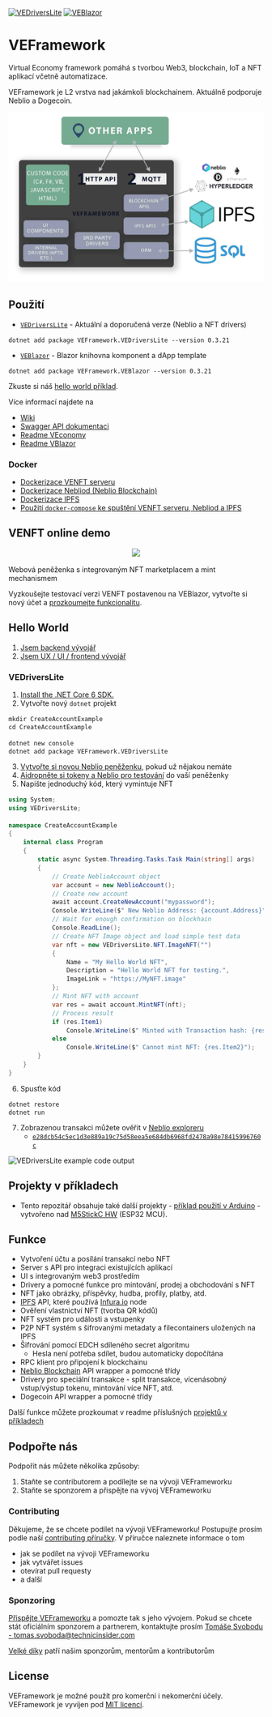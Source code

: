 [![VEDriversLite](https://img.shields.io/nuget/v/VEFramework.VEDriversLite?label=VEDriversLite)](https://www.nuget.org/packages/VEFramework.VEDriversLite/)
[![VEBlazor](https://img.shields.io/nuget/v/VEFramework.VEBlazor?label=VEBlazor)](https://www.nuget.org/packages/VEFramework.VEBlazor/)

# VEFramework

Virtual Economy framework pomáhá s tvorbou Web3, blockchain, IoT a NFT aplikací včetně automatizace.

VEFramework je L2 vrstva nad jakámkoli blockchainem. Aktuálně podporuje Neblio a Dogecoin.

![Development with VEFramework](./assets/veframework.jpeg)

## Použití

- [`VEDriversLite`](https://docs.veframework.com/VEDriversLite/api/index.html) - Aktuální a doporučená verze (Neblio a NFT drivers)

```shell
dotnet add package VEFramework.VEDriversLite --version 0.3.21
```
- [`VEBlazor`](https://github.com/fyziktom/VirtualEconomyFramework/tree/main/VirtualEconomyFramework/VEBlazor) - Blazor knihovna komponent a dApp template

```shell
dotnet add package VEFramework.VEBlazor --version 0.3.21
```

Zkuste si náš [hello world příklad](#hello-world).

Více informací najdete na

- [Wiki](https://github.com/fyziktom/VirtualEconomyFramework/wiki)
- [Swagger API dokumentaci](./VEconomy-swagger.json)
- [Readme VEconomy](https://github.com/fyziktom/VirtualEconomyFramework/tree/main/VirtualEconomyFramework/VEconomy#veconomy-application)
- [Readme VBlazor](https://github.com/fyziktom/VirtualEconomyFramework/tree/main/VirtualEconomyFramework/VEBlazor)

### Docker

- [Dockerizace VENFT serveru](https://github.com/fyziktom/VirtualEconomyFramework/wiki/Dockerizing-VENFT-APP-Server)
- [Dockerizace Nebliod (Neblio Blockchain)](https://github.com/fyziktom/VirtualEconomyFramework/wiki/Dockerizing-Nebliod)
- [Dockerizace IPFS](https://github.com/fyziktom/VirtualEconomyFramework/wiki/Dockerizing-IPFS)
- [Použití `docker-compose` ke spuštění VENFT serveru, Nebliod a IPFS](https://github.com/fyziktom/VirtualEconomyFramework/wiki/Docker-Compose---VENFTAPP-Server,-Nebliod,-IPFS-Node)

## VENFT online demo

<p align="center">
  <img width="200" src="https://ve-framework.com/ipfs/QmT8wYFsDR55wCKKUwRwXYfxu67uGWpbVCKfg4kxiCM7pJ">
<p>

Webová peněženka s integrovaným NFT marketplacem a mint mechanismem

Vyzkoušejte testovací verzi VENFT postavenou na VEBlazor, vytvořte si nový účet a [prozkoumejte funkcionalitu](https://apptest.ve-nft.com/).

## Hello World

1. [Jsem backend vývojář](./docs/BACKEND_INTRO.md)
2. [Jsem UX / UI / frontend vývojář](./docs/FRONTEND_INTRO.md)

### VEDriversLite

1. [Install the .NET Core 6 SDK.](https://dotnet.microsoft.com/en-us/download/dotnet/6.0)
2. Vytvořte nový `dotnet` projekt

```shell
mkdir CreateAccountExample
cd CreateAccountExample

dotnet new console
dotnet add package VEFramework.VEDriversLite
```

3. [Vytvořte si novou Neblio peněženku](https://ve-nft.com/), pokud už nějakou nemáte
4. [Aidropněte si tokeny a Neblio pro testování](https://about.ve-nft.com/#airdrop) do vaší peněženky
5. Napište jednoduchý kód, který vymintuje NFT

```csharp
using System;
using VEDriversLite;

namespace CreateAccountExample
{
    internal class Program
    {
        static async System.Threading.Tasks.Task Main(string[] args)
        {
            // Create NeblioAccount object
            var account = new NeblioAccount();
            // Create new account
            await account.CreateNewAccount("mypassword");
            Console.WriteLine($" New Neblio Address: {account.Address}");
            // Wait for enough confirmation on blockhain
            Console.ReadLine();
            // Create NFT Image object and load simple test data
            var nft = new VEDriversLite.NFT.ImageNFT("")
            {
                Name = "My Hello World NFT",
                Description = "Hello World NFT for testing.",
                ImageLink = "https://MyNFT.image"
            };
            // Mint NFT with account
            var res = await account.MintNFT(nft);
            // Process result
            if (res.Item1)
                Console.WriteLine($" Minted with Transaction hash: {res.Item2}");
            else
                Console.WriteLine($" Cannot mint NFT: {res.Item2}");
        }
    }
}

```

6. Spusťte kód

```shell
dotnet restore
dotnet run
```

7. Zobrazenou transakci můžete ověřit v [Neblio exploreru](https://explorer.nebl.io)
   - [`e28dcb54c5ec1d3e889a19c75d58eea5e684db6968fd2478a98e78415996760c`](https://explorer.nebl.io/tx/e28dcb54c5ec1d3e889a19c75d58eea5e684db6968fd2478a98e78415996760c)

![VEDriversLite example code output](https://ve-framework.com/ipfs/QmRS7oY66FCawfuBJpy2sM51tGzQ1GmXgc3ArExEdmSijE)

## Projekty v příkladech

- Tento repozitář obsahuje také další projekty - [příklad použití v Arduino](https://github.com/fyziktom/VirtualEconomyFramework/tree/main/Examples/ArduinoIDE/M5StickC) - vytvořeno nad [M5StickC HW](https://m5stack.com/) (ESP32 MCU).

## Funkce

- Vytvoření účtu a posílání transakcí nebo NFT
- Server s API pro integraci existujících aplikací
- UI s integrovaným web3 prostředím
- Drivery a pomocné funkce pro mintování, prodej a obchodování s NFT
- NFT jako obrázky, příspěvky, hudba, profily, platby, atd.
- [IPFS](https://ipfs.io/) API, které používá [Infura.io](https://infura.io/) node
- Ověření vlastnictví NFT (tvorba QR kódů)
- NFT systém pro události a vstupenky
- P2P NFT systém s šifrovanými metadaty a filecontainers uložených na IPFS
- Šifrování pomocí EDCH sdíleného secret algoritmu
  - Hesla není potřeba sdílet, budou automaticky dopočítána
- RPC klient pro připojení k blockchainu
- [Neblio Blockchain](https://nebl.io/) API wrapper a pomocné třídy
- Drivery pro speciální transakce - split transakce, vícenásobný vstup/výstup tokenu, mintování více NFT, atd.
- Dogecoin API wrapper a pomocné třídy

Další funkce můžete prozkoumat v readme příslušných [projektů v příkladech](#projekty-v-příkladech)

## Podpořte nás

Podpořit nás můžete několika způsoby:

1. Staňte se contributorem a podílejte se na vývoji VEFrameworku
2. Staňte se sponzorem a přispějte na vývoj VEFrameworku

### Contributing

Děkujeme, že se chcete podílet na vývoji VEFrameworku! Postupujte prosím podle naší [contributing příručky](./CONTRIBUTING.md). V příručce naleznete informace o tom
- jak se podílet na vývoji VEFrameworku
- jak vytvářet issues
- otevírat pull requesty
- a další

### Sponzoring

[Přispějte VEFrameworku](./docs/SPONSORING.md) a pomozte tak s jeho vývojem. Pokud se chcete stát oficiálním sponzorem a partnerem, kontaktujte prosím [Tomáše Svobodu - tomas.svoboda@technicinsider.com](mailto:tomas.svoboda@technicinsider.com)

[Velké díky](./docs/THANKS.md) patří našim sponzorům, mentorům a kontributorům

## License

VEFramework je možné použít pro komerční i nekomerční účely. VEFramework je vyvíjen pod [MIT licencí](./LICENSE).
